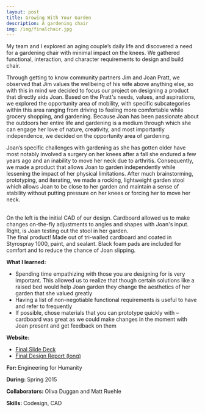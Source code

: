```yaml
---
layout: post
title: Growing With Your Garden
description: A gardening chair
img: /img/finalchair.jpg
---
```


My team and I explored an aging couple’s daily life and discovered a need for a gardening chair with minimal impact on the knees. We gathered functional, interaction, and character requirements to design and build chair.

Through getting to know community partners Jim and Joan Pratt, we observed that Jim values the well­being of his wife above anything else, so with this in mind we decided to focus our project on designing a product that directly aids Joan. Based on the Pratt's needs, values, and aspirations, we explored the opportunity area of mobility, with specific subcategories within this area ranging from driving to feeling more comfortable while grocery shopping, and gardening. Because Joan has been passionate about the outdoors her entire life and gardening is a medium through which she can engage her love of nature, creativity, and most importantly independence, we decided on the opportunity area of gardening. 

Joan’s specific challenges with gardening as she has gotten older have most notably involved a surgery on her knees after a fall she endured a few years ago and an inability to move her neck due to arthritis. Consequently, we made a product that allows Joan to garden independently while lessening the impact of her physical limitations. After much brainstorming, prototyping, and iterating, we made a rocking, light­weight garden stool which allows Joan to be close to her garden and maintain a sense of stability without putting pressure on her knees or forcing her to move her neck.

<div class="img_row">
	<img class="col one" src="{{ site.baseurl }}/img/seat.png" alt="" title="example image"/>
	<img class="col one" src="{{ site.baseurl }}/img/cardboard.jpg" alt="" title="example image"/>
	<img class="col one" src="{{ site.baseurl }}/img/testing.jpg" alt="" title="example image"/>
</div>
<div class="col three caption">
	On the left is the initial CAD of our design. Cardboard allowed us to make changes on-the-fly adjustments to angles and shapes with Joan's input. Right, is Joan testing out the stool in her garden.
</div>

<img class="col three" src="{{ site.baseurl }}/img/finalchair.jpg" alt="" title="example image"/>
<div class="col three caption">
	The final product! Made out of tri-walled cardboard and coated in Styrospray 1000, paint, and sealant. Black foam pads are included for comfort and to reduce the chance of Joan slipping.
</div>


<b>What I learned:</b>
- Spending time empathizing with those you are designing for is very important. This allowed us to realize that though certain solutions like a raised bed would help Joan garden they change the aesthetics of her garden that she valued greatly
- Having a list of non-negotiable functional requirements is useful to have and refer to frequently
- If possible, chose materials that you can prototype quickly with – cardboard was great as we could make changes in the moment with Joan present and get feedback on them 


<b>Website: </b>
- <a href="https://drive.google.com/file/d/0B3XKwLbVzbCvUmRoLXRPSWVuUzA/view">Final Slide Deck</a>
- <a href="https://drive.google.com/file/d/0B3XKwLbVzbCvUmRoLXRPSWVuUzA/view">Final Design Report (long)</a>

<b>For: </b>Engineering for Humanity

<b>During: </b>Spring 2015

<b>Collaborators: </b>Oliva Duggan and Matt Ruehle

<b>Skills: </b> Codesign, CAD